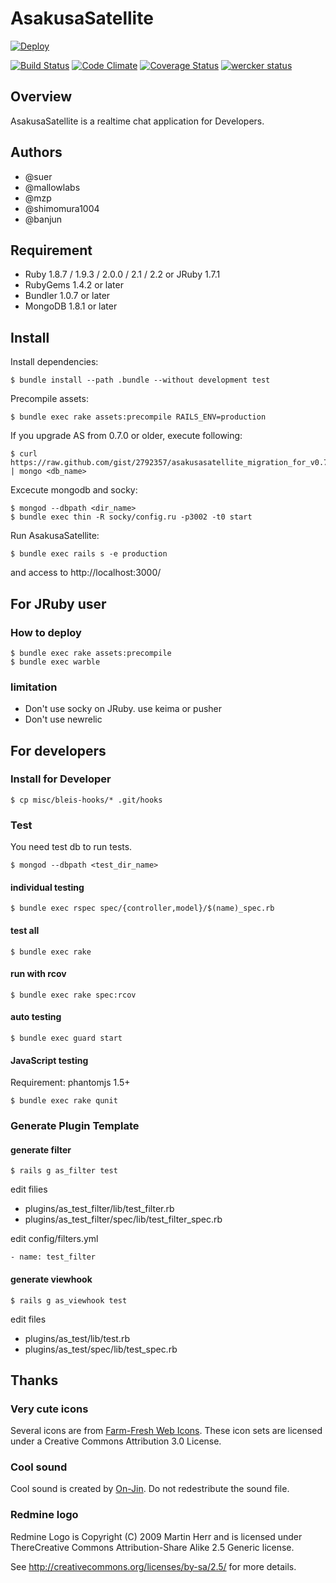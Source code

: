 AsakusaSatellite
===================

[![Deploy](https://www.herokucdn.com/deploy/button.png)](https://heroku.com/deploy)

[![Build Status](https://secure.travis-ci.org/codefirst/AsakusaSatellite.png?branch=master)](http://travis-ci.org/codefirst/AsakusaSatellite) [![Code Climate](https://codeclimate.com/github/codefirst/AsakusaSatellite.png)](https://codeclimate.com/github/codefirst/AsakusaSatellite) [![Coverage Status](https://coveralls.io/repos/codefirst/AsakusaSatellite/badge.png?branch=master)](https://coveralls.io/r/codefirst/AsakusaSatellite) [![wercker status](https://app.wercker.com/status/b901326474567a915d89a93aed4b1ad5/s/ "wercker status")](https://app.wercker.com/project/bykey/b901326474567a915d89a93aed4b1ad5)

Overview
----------------

AsakusaSatellite is a realtime chat application for Developers.

Authors
----------------

 * @suer
 * @mallowlabs
 * @mzp
 * @shimomura1004
 * @banjun

Requirement
----------------

 * Ruby 1.8.7 / 1.9.3 / 2.0.0 / 2.1 / 2.2 or JRuby 1.7.1
 * RubyGems 1.4.2 or later
 * Bundler 1.0.7 or later
 * MongoDB 1.8.1 or later

Install
----------------

Install dependencies:

    $ bundle install --path .bundle --without development test

Precompile assets:

    $ bundle exec rake assets:precompile RAILS_ENV=production

If you upgrade AS from 0.7.0 or older, execute following:

    $ curl https://raw.github.com/gist/2792357/asakusasatellite_migration_for_v0.7.0 | mongo <db_name>

Excecute mongodb and socky:

    $ mongod --dbpath <dir_name>
    $ bundle exec thin -R socky/config.ru -p3002 -t0 start

Run AsakusaSatellite:

    $ bundle exec rails s -e production

and access to http://localhost:3000/

For JRuby user
---------------

### How to deploy

    $ bundle exec rake assets:precompile
    $ bundle exec warble

### limitation

 * Don't use socky on JRuby. use keima or pusher
 * Don't use newrelic

For developers
---------------

### Install for Developer

    $ cp misc/bleis-hooks/* .git/hooks

### Test

You need test db to run tests.

    $ mongod --dbpath <test_dir_name>

#### individual testing

    $ bundle exec rspec spec/{controller,model}/$(name)_spec.rb

#### test all

    $ bundle exec rake

#### run with rcov

    $ bundle exec rake spec:rcov

#### auto testing

    $ bundle exec guard start

#### JavaScript testing

Requirement: phantomjs 1.5+

    $ bundle exec rake qunit

### Generate Plugin Template

#### generate filter

    $ rails g as_filter test

edit filies

 * plugins/as_test_filter/lib/test_filter.rb
 * plugins/as_test_filter/spec/lib/test_filter_spec.rb

edit config/filters.yml

    - name: test_filter

#### generate viewhook

    $ rails g as_viewhook test

edit files

 * plugins/as_test/lib/test.rb
 * plugins/as_test/spec/lib/test_spec.rb

Thanks
----------------

### Very cute icons

Several icons are from [Farm-Fresh Web Icons](http://www.fatcow.com/free-icons).
These icon sets are licensed under a Creative Commons Attribution 3.0 License.

### Cool sound

Cool sound is created by [On-Jin](http://yen-soft.com/ssse/). Do not redestribute the sound file.

### Redmine logo

Redmine Logo is Copyright (C) 2009 Martin Herr and is licensed under ThereCreative Commons Attribution-Share Alike 2.5 Generic license.

See http://creativecommons.org/licenses/by-sa/2.5/ for more details.
